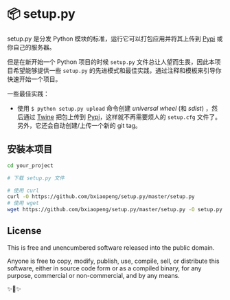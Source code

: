 # 📦 setup.py

setup.py 是分发 Python 模块的标准，运行它可以打包应用并将其上传到 [Pypi] 或你自己的服务器。

但是在新开始一个 Python 项目的时候 `setup.py` 文件总让人望而生畏，因此本项目希望能够提供一些 `setup.py` 的先进模式和最佳实践，通过注释和模板来引导你快速开始一个项目。

一些最佳实践：

- 使用 `$ python setup.py upload` 命令创建 _universal wheel_ (和 _sdist_) ，然后通过 [Twine] 把包上传到 [Pypi]，这样就不再需要烦人的 `setup.cfg` 文件了。另外，它还会自动创建/上传一个新的 git tag。

## 安装本项目

```bash
cd your_project

# 下载 setup.py 文件

# 使用 curl
curl -O https://github.com/bxiaopeng/setup.py/master/setup.py
# 使用 wget
wget https://github.com/bxiaopeng/setup.py/master/setup.py -O setup.py
```

## License

This is free and unencumbered software released into the public domain.

Anyone is free to copy, modify, publish, use, compile, sell, or
distribute this software, either in source code form or as a compiled
binary, for any purpose, commercial or non-commercial, and by any means.

✨🍰✨

[pypi]: https://docs.python.org/3/distutils/packageindex.html

[twine]: https://pypi.python.org/pypi/twine